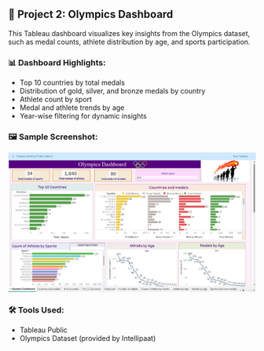 ## 🏅 Project 2: Olympics Dashboard

This Tableau dashboard visualizes key insights from the Olympics dataset, such as medal counts, athlete distribution by age, and sports participation.

### 📊 Dashboard Highlights:
- Top 10 countries by total medals
- Distribution of gold, silver, and bronze medals by country
- Athlete count by sport
- Medal and athlete trends by age
- Year-wise filtering for dynamic insights

### 🖼️ Sample Screenshot:
![Olympics Dashboard](./Screenshot%202025-08-01%20190434.png)

### 🛠 Tools Used:
- Tableau Public
- Olympics Dataset (provided by Intellipaat)
